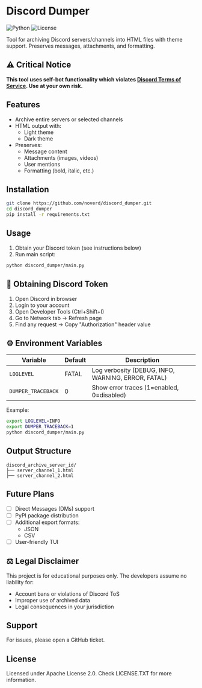 # Discord Dumper

![Python](https://img.shields.io/badge/python-3.7%2B-blue)
![License](https://img.shields.io/badge/license-MIT-green)

Tool for archiving Discord servers/channels into HTML files with theme support. Preserves messages, attachments, and
formatting.

## ⚠️ Critical Notice

**This tool uses self-bot functionality which violates [Discord Terms of Service](https://discord.com/terms). Use at
your own risk.**

## Features

- Archive entire servers or selected channels
- HTML output with:
    - Light theme
    - Dark theme
- Preserves:
    - Message content
    - Attachments (images, videos)
    - User mentions
    - Formatting (bold, italic, etc.)

## Installation

```bash
git clone https://github.com/noverd/discord_dumper.git
cd discord_dumper
pip install -r requirements.txt
```

## Usage

1. Obtain your Discord token (see instructions below)
2. Run main script:

```bash
python discord_dumper/main.py
```

## 🔐 Obtaining Discord Token

1. Open Discord in browser
2. Login to your account
3. Open Developer Tools (Ctrl+Shift+I)
4. Go to Network tab → Refresh page
5. Find any request → Copy "Authorization" header value

## ⚙️ Environment Variables

| Variable           | Default | Description                                        |
|--------------------|---------|----------------------------------------------------|
| `LOGLEVEL`         | FATAL   | Log verbosity (DEBUG, INFO, WARNING, ERROR, FATAL) |
| `DUMPER_TRACEBACK` | 0       | Show error traces (1=enabled, 0=disabled)          |

Example:

```bash
export LOGLEVEL=INFO
export DUMPER_TRACEBACK=1
python discord_dumper/main.py
```

## Output Structure

```
discord_archive_server_id/
├── server_channel_1.html
├── server_channel_2.html
```

## Future Plans

- [ ] Direct Messages (DMs) support
- [ ] PyPI package distribution
- [ ] Additional export formats:
    - JSON
    - CSV
- [ ] User-friendly TUI

## ⚖️ Legal Disclaimer

This project is for educational purposes only. The developers assume no liability for:

- Account bans or violations of Discord ToS
- Improper use of archived data
- Legal consequences in your jurisdiction


## Support

For issues, please open a GitHub ticket.

## License
Licensed under Apache License 2.0. Check LICENSE.TXT for more information.
